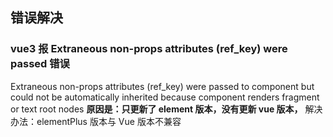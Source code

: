 ## 错误解决

### vue3 报 Extraneous non-props attributes (ref_key) were passed 错误

Extraneous non-props attributes (ref_key) were passed to component but could not be automatically inherited because component renders fragment or text root nodes
**原因是：只更新了 element 版本，没有更新 vue 版本，**
解决办法：elementPlus 版本与 Vue 版本不兼容
